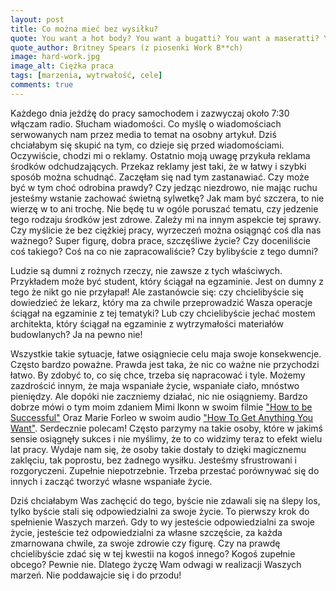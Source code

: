 ```yaml
---
layout: post
title: Co można mieć bez wysiłku?
quote: You want a hot body? You want a bugatti? You want a maseratti? You better work b**ch
quote_author: Britney Spears (z piosenki Work B**ch)
image: hard-work.jpg
image_alt: Ciężka praca
tags: [marzenia, wytrwałość, cele]
comments: true
---
```


Każdego dnia jeżdżę do pracy samochodem i zazwyczaj około 7:30 włączam radio. Słucham wiadomości. Co myślę o wiadomościach serwowanych nam przez media to temat na osobny artykuł. Dziś chciałabym się skupić na tym, co dzieje się przed wiadomościami. Oczywiście, chodzi mi o reklamy. Ostatnio moją uwagę przykuła reklama środków odchudzających. Przekaz reklamy jest taki, że w łatwy i szybki sposób można schudnąć. Zaczęłam się nad tym zastanawiać. Czy może być w tym choć odrobina prawdy? Czy jedząc niezdrowo, nie mając ruchu jesteśmy wstanie zachować świetną sylwetkę? Jak mam być szczera, to nie wierzę w to ani trochę. Nie będę tu w ogóle poruszać tematu, czy jedzenie tego rodzaju środków jest zdrowe. Zależy mi na innym aspekcie tej sprawy. Czy myślicie że bez ciężkiej pracy, wyrzeczeń można osiągnąć coś dla nas ważnego? Super figurę, dobra prace, szczęśliwe życie? Czy doceniliście coś takiego? Coś na co nie zapracowaliście? Czy bylibyście z tego dumni?

Ludzie są dumni z rożnych rzeczy, nie zawsze z tych właściwych. Przykładem może być student, który ściągał na egzaminie. Jest on dumny z tego że nikt go nie przyłapał! Ale zastanówcie się: czy chcielibyście się dowiedzieć że lekarz, który ma za chwile przeprowadzić Wasza operacje ściągał na egzaminie z tej tematyki? Lub czy chcielibyście jechać mostem architekta, który ściągał na egzaminie z wytrzymałości materiałów budowlanych? Ja na pewno nie!

Wszystkie takie sytuacje, łatwe osiągniecie celu maja swoje konsekwencje. Często bardzo poważne. Prawda jest taka, że nic co ważne nie przychodzi łatwo. By zdobyć to, co się chce, trzeba się napracować i tyle. Możemy zazdrościć innym, że maja wspaniałe życie, wspaniałe ciało, mnóstwo pieniędzy. Ale dopóki nie zaczniemy działać, nic nie osiągniemy. Bardzo dobrze mówi o tym moim zdaniem Mimi Ikonn w swoim filmie ["How to be Successful"](https://www.youtube.com/watch?v=M1LZqN9O-cA) Oraz Marie Forleo w swoim audio ["How To Get Anything You Want"](https://www.marieforleo.com/how-to-get-anything-you-want/). Serdecznie polecam! Często parzymy na takie osoby, które w jakimś sensie osiągnęły sukces i nie myślimy, że to co widzimy teraz to efekt wielu lat pracy. Wydaje nam się, że osoby takie dostały to dzięki magicznemu zaklęciu, tak poprostu, bez żadnego wysiłku. Jesteśmy sfrustrowani i rozgoryczeni. Zupełnie niepotrzebnie. Trzeba przestać porównywać się do innych i zacząć tworzyć własne wspaniałe życie.

Dziś chciałabym Was zachęcić do tego, byście nie zdawali się na ślepy los, tylko byście stali się odpowiedzialni za swoje życie. To pierwszy krok do spełnienie Waszych marzeń. Gdy to wy jesteście odpowiedzialni za swoje życie, jesteście też odpowiedzialni za własne szczęście, za każda zmarnowana chwile, za swoje zdrowie czy figurę. Czy na prawdę chcielibyście zdać się w tej kwestii na kogoś innego? Kogoś zupełnie obcego? Pewnie nie. Dlatego życzę Wam odwagi w realizacji Waszych marzeń. Nie poddawajcie się i do przodu!
